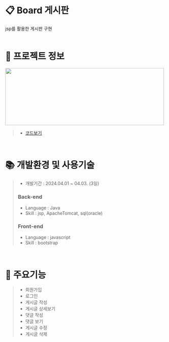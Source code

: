 # 📋 Board 게시판
jsp를 활용한 게시판 구현
</br>
</br>

 # 📃 프로젝트 정보

<img src="https://github.com/beetnalhee/board/assets/151362604/628de603-b0a8-49f9-a608-87d8e5dc04fe" width="500" height="180"/></br>

> * [코드보기](https://github.com/beetnalhee/project_secondHalf/blob/main/src/main/java/com/ezen/springmvc/web/map/controller/MapController.java)
</br>

# 📚 개발환경 및 사용기술
>  * 개발기간 : 2024.04.01 ~ 04.03. (3일)
> ### Back-end
>  * Language : Java
>  * Skill : jsp, ApacheTomcat, sql(oracle)
> ### Front-end
>  * Language : javascript
>  * Skill : bootstrap

<br />

# 🔑 주요기능

> * 회원가입
> * 로그인
> * 게시글 작성
> * 게시글 상세보기
> * 댓글 작성
> * 댓글 보기
> * 게시글 수정
> * 게시글 삭제

</br>


